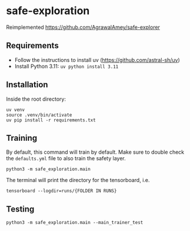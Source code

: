 # safe-exploration
Reimplemented https://github.com/AgrawalAmey/safe-explorer

## Requirements

- Follow the instructions to install uv (https://github.com/astral-sh/uv)
- Install Python 3.11: `uv python install 3.11`


## Installation

Inside the root directory:
```
uv venv
source .venv/bin/activate
uv pip install -r requirements.txt
```

## Training

By default, this command will train by default. Make sure to double check the `defaults.yml` file to also train the safety layer.
```
python3 -m safe_exploration.main
```

The terminal will print the directory for the tensorboard,
i.e.
```
tensorboard --logdir=runs/{FOLDER IN RUNS}
```

## Testing
```
python3 -m safe_exploration.main --main_trainer_test
```


